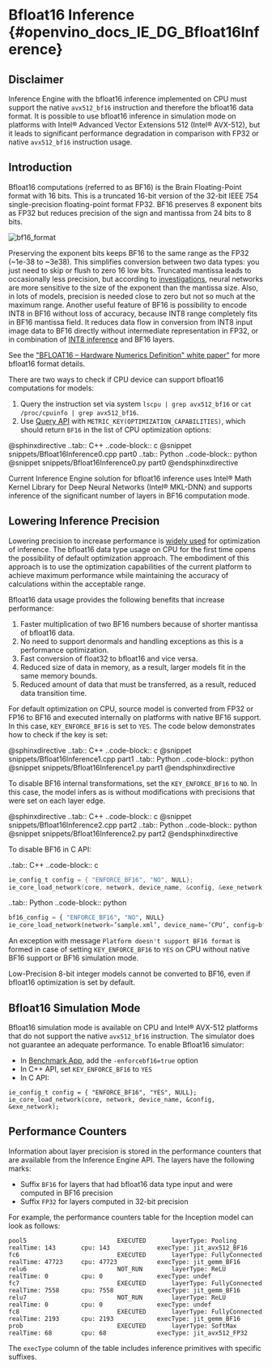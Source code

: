 # Bfloat16 Inference {#openvino_docs_IE_DG_Bfloat16Inference}

## Disclaimer

Inference Engine with the bfloat16 inference implemented on CPU must support the native `avx512_bf16` instruction and therefore the bfloat16 data format.
It is possible to use bfloat16 inference in simulation mode on platforms with Intel® Advanced Vector Extensions 512 (Intel® AVX-512), but it leads to significant performance degradation in comparison with FP32 or native `avx512_bf16` instruction usage.

## Introduction

Bfloat16 computations (referred to as BF16) is the Brain Floating-Point format with 16 bits. This is a truncated 16-bit version of the 32-bit IEEE 754 single-precision floating-point format FP32. BF16 preserves 8 exponent bits as FP32 but reduces precision of the sign and mantissa from 24 bits to 8 bits.

![bf16_format]

Preserving the exponent bits keeps BF16 to the same range as the FP32 (~1e-38 to ~3e38). This simplifies conversion between two data types: you just need to skip or flush to zero 16 low bits.
Truncated mantissa leads to occasionally less precision, but according to [investigations](https://cloud.google.com/blog/products/ai-machine-learning/bfloat16-the-secret-to-high-performance-on-cloud-tpus), neural networks are more sensitive to the size of the exponent than the mantissa size. Also, in lots of models, precision is needed close to zero but not so much at the maximum range.
Another useful feature of BF16 is possibility to encode INT8 in BF16 without loss of accuracy, because INT8 range completely fits in BF16 mantissa field. It reduces data flow in conversion from INT8 input image data to BF16 directly without intermediate representation in FP32, or in combination of [INT8 inference](Int8Inference.md) and BF16 layers.

See the ["BFLOAT16 – Hardware Numerics Definition" white paper"](https://software.intel.com/sites/default/files/managed/40/8b/bf16-hardware-numerics-definition-white-paper.pdf) for more bfloat16 format details.

There are two ways to check if CPU device can support bfloat16 computations for models:
1. Query the instruction set via system `lscpu | grep avx512_bf16` or `cat /proc/cpuinfo | grep avx512_bf16`.
2. Use [Query API](InferenceEngine_QueryAPI.md) with `METRIC_KEY(OPTIMIZATION_CAPABILITIES)`, which should return `BF16` in the list of CPU optimization options:

@sphinxdirective
..tab:: C++
	..code-block:: c
	@snippet snippets/Bfloat16Inference0.cpp part0
..tab:: Python
	..code-block:: python
	@snippet snippets/Bfloat16Inference0.py part0
@endsphinxdirective

Current Inference Engine solution for bfloat16 inference uses Intel® Math Kernel Library for Deep Neural Networks (Intel® MKL-DNN) and supports inference of the significant number of layers in BF16 computation mode.

## Lowering Inference Precision

Lowering precision to increase performance is [widely used](https://software.intel.com/content/www/us/en/develop/articles/lower-numerical-precision-deep-learning-inference-and-training.html) for optimization of inference. The bfloat16 data type usage on CPU for the first time opens the possibility of default optimization approach.
The embodiment of this approach is to use the optimization capabilities of the current platform to achieve maximum performance while maintaining the accuracy of calculations within the acceptable range.

Bfloat16 data usage provides the following benefits that increase performance:
1. Faster multiplication of two BF16 numbers because of shorter mantissa of bfloat16 data.
2. No need to support denormals and handling exceptions as this is a performance optimization.
3. Fast conversion of float32 to bfloat16 and vice versa.
4. Reduced size of data in memory, as a result, larger models fit in the same memory bounds.
5. Reduced amount of data that must be transferred, as a result, reduced data transition time.

For default optimization on CPU, source model is converted from FP32 or FP16 to BF16 and executed internally on platforms with native BF16 support. In this case, `KEY_ENFORCE_BF16` is set to `YES`.
The code below demonstrates how to check if the key is set:

@sphinxdirective
..tab:: C++
	..code-block:: c
	@snippet snippets/Bfloat16Inference1.cpp part1
..tab:: Python
	..code-block:: python
	@snippet snippets/Bfloat16Inference1.py part1
@endsphinxdirective

To disable BF16 internal transformations, set the `KEY_ENFORCE_BF16` to `NO`. In this case, the model infers as is without modifications with precisions that were set on each layer edge.


@sphinxdirective
..tab:: C++
	..code-block:: c
	@snippet snippets/Bfloat16Inference2.cpp part2
..tab:: Python
	..code-block:: python
	@snippet snippets/Bfloat16Inference2.py part2
@endsphinxdirective


To disable BF16 in C API:

..tab:: C++
	..code-block:: c

```c
ie_config_t config = { "ENFORCE_BF16", "NO", NULL};
ie_core_load_network(core, network, device_name, &config, &exe_network);
```

..tab:: Python
	..code-block:: python
```python
bf16_config = { "ENFORCE_BF16", "NO", NULL}
ie_core_load_network(network=’sample.xml’, device_name=’CPU’, config=bf16_config)
```

An exception with message `Platform doesn't support BF16 format` is formed in case of setting `KEY_ENFORCE_BF16` to `YES` on CPU without native BF16 support or BF16 simulation mode.

Low-Precision 8-bit integer models cannot be converted to BF16, even if bfloat16 optimization is set by default.         

## Bfloat16 Simulation Mode

Bfloat16 simulation mode is available on CPU and Intel® AVX-512 platforms that do not support the native `avx512_bf16` instruction. The simulator does not guarantee an adequate performance.
To enable Bfloat16 simulator:
* In [Benchmark App](../../inference-engine/samples/benchmark_app/README.md), add the `-enforcebf16=true` option
* In C++ API, set `KEY_ENFORCE_BF16` to `YES`
* In C API:
```
ie_config_t config = { "ENFORCE_BF16", "YES", NULL};
ie_core_load_network(core, network, device_name, &config, &exe_network);
```

## Performance Counters

Information about layer precision is stored in the performance counters that are
available from the Inference Engine API. The layers have the following marks:
* Suffix `BF16` for layers that had bfloat16 data type input and were computed in BF16 precision
* Suffix `FP32` for layers computed in 32-bit precision

For example, the performance counters table for the Inception model can look as follows:

```
pool5                         EXECUTED       layerType: Pooling            realTime: 143       cpu: 143             execType: jit_avx512_BF16
fc6                           EXECUTED       layerType: FullyConnected     realTime: 47723     cpu: 47723           execType: jit_gemm_BF16
relu6                         NOT_RUN        layerType: ReLU               realTime: 0         cpu: 0               execType: undef
fc7                           EXECUTED       layerType: FullyConnected     realTime: 7558      cpu: 7558            execType: jit_gemm_BF16
relu7                         NOT_RUN        layerType: ReLU               realTime: 0         cpu: 0               execType: undef
fc8                           EXECUTED       layerType: FullyConnected     realTime: 2193      cpu: 2193            execType: jit_gemm_BF16
prob                          EXECUTED       layerType: SoftMax            realTime: 68        cpu: 68              execType: jit_avx512_FP32
```

The `execType` column of the table includes inference primitives with specific suffixes.

[bf16_format]: img/bf16_format.png
